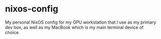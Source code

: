 # nixos-config
My personal NixOS config for my GPU workstation that I use as my primary dev box, as well as my MacBook which is my main terminal device of choice.

